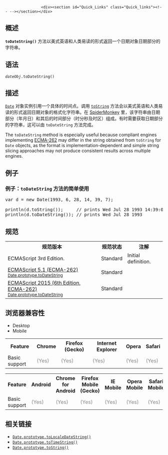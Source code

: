 
                
                  
                    <div><section id="Quick_Links" class="Quick_links"><!-- --></section></div>

<h2 name="Summary" id="Summary">&#x6982;&#x8FF0;</h2>

<p><code><strong>toDateString()</strong></code>&#xA0;&#x65B9;&#x6CD5;&#x4EE5;&#x7F8E;&#x5F0F;&#x82F1;&#x8BED;&#x548C;&#x4EBA;&#x7C7B;&#x6613;&#x8BFB;&#x7684;&#x5F62;&#x5F0F;&#x8FD4;&#x56DE;&#x4E00;&#x4E2A;&#x65E5;&#x671F;&#x5BF9;&#x8C61;&#x65E5;&#x671F;&#x90E8;&#x5206;&#x7684;&#x5B57;&#x7B26;&#x4E32;&#x3002;</p>

<h2 name="Syntax" id="Syntax">&#x8BED;&#x6CD5;</h2>

<pre class="syntaxbox"><code><var>dateObj</var>.toDateString()</code></pre>

<h2 name="Description" id="Description">&#x63CF;&#x8FF0;</h2>

<p><a title="&#x521B;&#x5EFA;&#xA0;Date &#x5B9E;&#x4F8B;&#x7528;&#x6765;&#x5904;&#x7406;&#x65E5;&#x671F;&#x548C;&#x65F6;&#x95F4;&#x3002;Date &#x5BF9;&#x8C61;&#x57FA;&#x4E8E;1970&#x5E74;1&#x6708;1&#x65E5;&#xFF08;&#x4E16;&#x754C;&#x6807;&#x51C6;&#x65F6;&#x95F4;&#xFF09;&#x8D77;&#x7684;&#x6BEB;&#x79D2;&#x6570;&#x3002;" href="/zh-CN/docs/Web/JavaScript/Reference/Global_Objects/Date"><code>Date</code></a> &#x5BF9;&#x8C61;&#x5B9E;&#x4F8B;&#x5F15;&#x7528;&#x4E00;&#x4E2A;&#x5177;&#x4F53;&#x7684;&#x65F6;&#x95F4;&#x70B9;&#x3002;&#x8C03;&#x7528; <a title="toString() &#x65B9;&#x6CD5;&#x8FD4;&#x56DE;&#x4E00;&#x4E2A;&#x5B57;&#x7B26;&#x4E32;&#xFF0C;&#x8868;&#x793A;&#x8BE5;Date&#x5BF9;&#x8C61;&#x3002;" href="/zh-CN/docs/Web/JavaScript/Reference/Global_Objects/Date/toString"><code>toString</code></a> &#x65B9;&#x6CD5;&#x4F1A;&#x4EE5;&#x7F8E;&#x5F0F;&#x82F1;&#x8BED;&#x548C;&#x4EBA;&#x7C7B;&#x6613;&#x8BFB;&#x7684;&#x5F62;&#x5F0F;&#x8FD4;&#x56DE;&#x65E5;&#x671F;&#x5BF9;&#x8C61;&#x7684;&#x683C;&#x5F0F;&#x5316;&#x5B57;&#x7B26;&#x4E32;&#x3002;&#x5728;&#xA0;<a title="SpiderMonkey" href="/en-US/docs/SpiderMonkey">SpiderMonkey</a>&#xA0;&#x91CC;&#xFF0C;&#x8BE5;&#x5B57;&#x7B26;&#x4E32;&#x7531;&#x65E5;&#x671F;&#x90E8;&#x5206;&#xFF08;&#x5E74;&#x6708;&#x65E5;&#xFF09;&#x548C;&#x5176;&#x540E;&#x7684;&#x65F6;&#x95F4;&#x90E8;&#x5206;&#xFF08;&#x65F6;&#x5206;&#x79D2;&#x53CA;&#x65F6;&#x533A;&#xFF09;&#x7EC4;&#x6210;&#x3002;&#x6709;&#x65F6;&#x9700;&#x8981;&#x83B7;&#x53D6;&#x65E5;&#x671F;&#x90E8;&#x5206;&#x7684;&#x5B57;&#x7B26;&#x4E32;&#xFF0C;&#x8FD9;&#x53EF;&#x4EE5;&#x7531;&#xA0;<code>toDateString</code> &#x65B9;&#x6CD5;&#x5B8C;&#x6210;&#x3002;</p>

<p>The <code>toDateString</code> method is especially useful because compliant engines implementing <a title="ECMAScript" href="/en-US/docs/ECMAScript">ECMA-262</a> may differ in the string obtained from <code>toString</code> for <code>Date</code> objects, as the format is implementation-dependent and simple string slicing approaches may not produce consistent results across multiple engines.</p>

<h2 name="Example" id="Example">&#x4F8B;&#x5B50;</h2>

<h3 name="Example:_A_basic_usage_of_toDateString" id="Example:_A_basic_usage_of_toDateString">&#x4F8B;&#x5B50;&#xFF1A;<code>toDateString</code> &#x65B9;&#x6CD5;&#x7684;&#x7B80;&#x5355;&#x4F7F;&#x7528;</h3>

<pre class="brush:js">var d = new Date(1993, 6, 28, 14, 39, 7);

println(d.toString());     // prints Wed Jul 28 1993 14:39:07 GMT-0600 (PDT)
println(d.toDateString()); // prints Wed Jul 28 1993</pre>

<h2 id="&#x89C4;&#x8303;">&#x89C4;&#x8303;</h2>

<table class="standard-table">
 <tbody>
  <tr>
   <th scope="col">&#x89C4;&#x8303;&#x7248;&#x672C;</th>
   <th scope="col">&#x89C4;&#x8303;&#x72B6;&#x6001;</th>
   <th scope="col">&#x6CE8;&#x89E3;</th>
  </tr>
  <tr>
   <td>ECMAScript 3rd Edition.</td>
   <td>Standard</td>
   <td>Initial definition.</td>
  </tr>
  <tr>
   <td><a hreflang="en" class="external" lang="en" href="http://www.ecma-international.org/ecma-262/5.1/#sec-15.9.5.3">ECMAScript 5.1 (ECMA-262)<br><small lang="zh-CN">Date.prototype.toDateString</small></a></td>
   <td><span class="spec-Standard">Standard</span></td>
   <td>&#xA0;</td>
  </tr>
  <tr>
   <td><a hreflang="en" class="external" lang="en" href="http://www.ecma-international.org/ecma-262/6.0/#sec-date.prototype.todatestring">ECMAScript 2015 (6th Edition, ECMA-262)<br><small lang="zh-CN">Date.prototype.toDateString</small></a></td>
   <td><span class="spec-Standard">Standard</span></td>
   <td>&#xA0;</td>
  </tr>
 </tbody>
</table>

<h2 id="&#x6D4F;&#x89C8;&#x5668;&#x517C;&#x5BB9;&#x6027;">&#x6D4F;&#x89C8;&#x5668;&#x517C;&#x5BB9;&#x6027;</h2>

<p></p><div class="htab"> 
    <a name="AutoCompatibilityTable" id="AutoCompatibilityTable"></a> 
    <ul> 
        <li class="selected"><a>Desktop</a></li> 
        <li><a>Mobile</a></li> 
    </ul> 
</div><p></p>

<div id="compat-desktop">
<table class="compat-table">
 <tbody>
  <tr>
   <th>Feature</th>
   <th>Chrome</th>
   <th>Firefox (Gecko)</th>
   <th>Internet Explorer</th>
   <th>Opera</th>
   <th>Safari</th>
  </tr>
  <tr>
   <td>Basic support</td>
   <td><span title="Please update this with the earliest version of support." style="color: #888;">(Yes)</span></td>
   <td><span title="Please update this with the earliest version of support." style="color: #888;">(Yes)</span></td>
   <td><span title="Please update this with the earliest version of support." style="color: #888;">(Yes)</span></td>
   <td><span title="Please update this with the earliest version of support." style="color: #888;">(Yes)</span></td>
   <td><span title="Please update this with the earliest version of support." style="color: #888;">(Yes)</span></td>
  </tr>
 </tbody>
</table>
</div>

<div id="compat-mobile">
<table class="compat-table">
 <tbody>
  <tr>
   <th>Feature</th>
   <th>Android</th>
   <th>Chrome for Android</th>
   <th>Firefox Mobile (Gecko)</th>
   <th>IE Mobile</th>
   <th>Opera Mobile</th>
   <th>Safari Mobile</th>
  </tr>
  <tr>
   <td>Basic support</td>
   <td><span title="Please update this with the earliest version of support." style="color: #888;">(Yes)</span></td>
   <td><span title="Please update this with the earliest version of support." style="color: #888;">(Yes)</span></td>
   <td><span title="Please update this with the earliest version of support." style="color: #888;">(Yes)</span></td>
   <td><span title="Please update this with the earliest version of support." style="color: #888;">(Yes)</span></td>
   <td><span title="Please update this with the earliest version of support." style="color: #888;">(Yes)</span></td>
   <td><span title="Please update this with the earliest version of support." style="color: #888;">(Yes)</span></td>
  </tr>
 </tbody>
</table>
</div>

<h2 name="See_Also" id="See_Also">&#x76F8;&#x5173;&#x94FE;&#x63A5;</h2>

<ul>
 <li><a title="toLocaleDateString() &#x65B9;&#x6CD5;&#x8FD4;&#x56DE;&#x8BE5;&#x65E5;&#x671F;&#x5BF9;&#x8C61;&#x65E5;&#x671F;&#x90E8;&#x5206;&#x7684;&#x5B57;&#x7B26;&#x4E32;&#xFF0C;&#x8BE5;&#x5B57;&#x7B26;&#x4E32;&#x683C;&#x5F0F;&#x56E0;&#x4E0D;&#x540C;&#x8BED;&#x8A00;&#x800C;&#x4E0D;&#x540C;&#x3002;&#x65B0;&#x589E;&#x7684;&#x53C2;&#x6570;&#xA0;locales&#xA0;&#x548C;&#xA0;options &#x4F7F;&#x7A0B;&#x5E8F;&#x80FD;&#x591F;&#x6307;&#x5B9A;&#x4F7F;&#x7528;&#x54EA;&#x79CD;&#x8BED;&#x8A00;&#x683C;&#x5F0F;&#x5316;&#x89C4;&#x5219;&#xFF0C;&#x5141;&#x8BB8;&#x5B9A;&#x5236;&#x8BE5;&#x65B9;&#x6CD5;&#x7684;&#x8868;&#x73B0;&#xFF08;behavior&#xFF09;&#x3002;&#x5728;&#x65E7;&#x7248;&#x672C;&#x6D4F;&#x89C8;&#x5668;&#x4E2D;&#xFF0C;&#xA0;locales &#x548C; options &#x53C2;&#x6570;&#x88AB;&#x5FFD;&#x7565;&#xFF0C;&#x4F7F;&#x7528;&#x7684;&#x8BED;&#x8A00;&#x73AF;&#x5883;&#x548C;&#x8FD4;&#x56DE;&#x7684;&#x5B57;&#x7B26;&#x4E32;&#x683C;&#x5F0F;&#x662F;&#x5404;&#x81EA;&#x72EC;&#x7ACB;&#x5B9E;&#x73B0;&#x7684;&#x3002;" href="/zh-CN/docs/Web/JavaScript/Reference/Global_Objects/Date/toLocaleDateString"><code>Date.prototype.toLocaleDateString()</code></a></li>
 <li><a title="toTimeString()&#xA0;&#x65B9;&#x6CD5;&#x4EE5;&#x4EBA;&#x7C7B;&#x6613;&#x8BFB;&#x5F62;&#x5F0F;&#x8FD4;&#x56DE;&#x4E00;&#x4E2A;&#x65E5;&#x671F;&#x5BF9;&#x8C61;&#x65F6;&#x95F4;&#x90E8;&#x5206;&#x7684;&#x5B57;&#x7B26;&#x4E32;&#xFF0C;&#x8BE5;&#x5B57;&#x7B26;&#x4E32;&#x4EE5;&#x7F8E;&#x5F0F;&#x82F1;&#x8BED;&#x683C;&#x5F0F;&#x5316;&#x3002;" href="/zh-CN/docs/Web/JavaScript/Reference/Global_Objects/Date/toTimeString"><code>Date.prototype.toTimeString()</code></a></li>
 <li><a title="toString() &#x65B9;&#x6CD5;&#x8FD4;&#x56DE;&#x4E00;&#x4E2A;&#x5B57;&#x7B26;&#x4E32;&#xFF0C;&#x8868;&#x793A;&#x8BE5;Date&#x5BF9;&#x8C61;&#x3002;" href="/zh-CN/docs/Web/JavaScript/Reference/Global_Objects/Date/toString"><code>Date.prototype.toString()</code></a></li>
</ul>
                  
                
              
